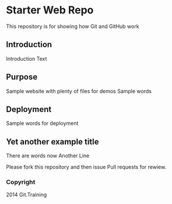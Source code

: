 # Starter Web Repo

This repository is for showing how Git and GitHub work

## Introduction
Introduction Text

## Purpose
Sample website with plenty of files for demos
Sample words

## Deployment
Sample words for deployment

## Yet another example title
There are words now
Another Line

Please fork this repository and then issue Pull requests for rewiew.

### Copyright
2014 Git.Training  